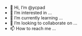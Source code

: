 - 👋 Hi, I’m @ycpad
- 👀 I’m interested in ...
- 🌱 I’m currently learning ...
- 💞️ I’m looking to collaborate on ...
- 📫 How to reach me ...

<!---
ycpad/ycpad is a ✨ special ✨ repository because its `README.md` (this file) appears on your GitHub profile.
You can click the Preview link to take a look at your changes.
--->
